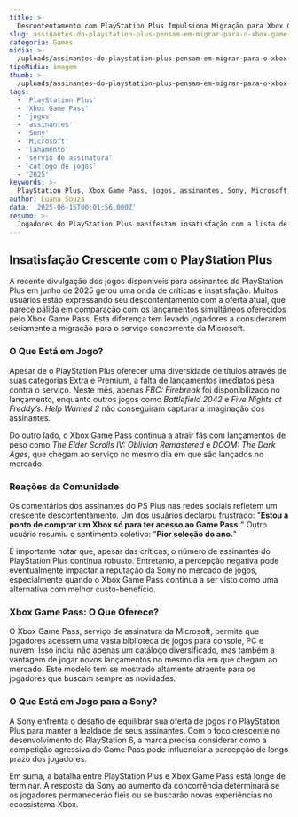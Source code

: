 ```yaml
---
title: >-
  Descontentamento com PlayStation Plus Impulsiona Migração para Xbox Game Pass
slug: assinantes-do-playstation-plus-pensam-em-migrar-para-o-xbox-game-pass-apos-lineup-decepcionante
categoria: Games
midia: >-
  /uploads/assinantes-do-playstation-plus-pensam-em-migrar-para-o-xbox-game-pass-apos-lineup-decepcionante-thumb.jpeg
tipoMidia: imagem
thumb: >-
  /uploads/assinantes-do-playstation-plus-pensam-em-migrar-para-o-xbox-game-pass-apos-lineup-decepcionante-thumb.jpeg
tags:
  - 'PlayStation Plus'
  - 'Xbox Game Pass'
  - 'jogos'
  - 'assinantes'
  - 'Sony'
  - 'Microsoft'
  - 'lanamento'
  - 'servio de assinatura'
  - 'catlogo de jogos'
  - '2025'
keywords: >-
  PlayStation Plus, Xbox Game Pass, jogos, assinantes, Sony, Microsoft, lançamento, serviço de assinatura, catálogo de jogos, 2025
author: Luana Souza
data: '2025-06-15T00:01:56.000Z'
resumo: >-
  Jogadores do PlayStation Plus manifestam insatisfação com a lista de jogos de junho de 2025, considerando o Xbox Game Pass uma alternativa mais atraente.
---
```


## Insatisfação Crescente com o PlayStation Plus

A recente divulgação dos jogos disponíveis para assinantes do PlayStation Plus em junho de 2025 gerou uma onda de críticas e insatisfação. Muitos usuários estão expressando seu descontentamento com a oferta atual, que parece pálida em comparação com os lançamentos simultâneos oferecidos pelo Xbox Game Pass. Esta diferença tem levado jogadores a considerarem seriamente a migração para o serviço concorrente da Microsoft.

### O Que Está em Jogo?

Apesar de o PlayStation Plus oferecer uma diversidade de títulos através de suas categorias Extra e Premium, a falta de lançamentos imediatos pesa contra o serviço. Neste mês, apenas _FBC: Firebreak_ foi disponibilizado no lançamento, enquanto outros jogos como _Battlefield 2042_ e _Five Nights at Freddy’s: Help Wanted 2_ não conseguiram capturar a imaginação dos assinantes.

Do outro lado, o Xbox Game Pass continua a atrair fãs com lançamentos de peso como _The Elder Scrolls IV: Oblivion Remastered_ e _DOOM: The Dark Ages_, que chegam ao serviço no mesmo dia em que são lançados no mercado.

### Reações da Comunidade

Os comentários dos assinantes do PS Plus nas redes sociais refletem um crescente descontentamento. Um dos usuários declarou frustrado: "**Estou a ponto de comprar um Xbox só para ter acesso ao Game Pass.**" Outro usuário resumiu o sentimento coletivo: "**Pior seleção do ano.**"

É importante notar que, apesar das críticas, o número de assinantes do PlayStation Plus continua robusto. Entretanto, a percepção negativa pode eventualmente impactar a reputação da Sony no mercado de jogos, especialmente quando o Xbox Game Pass continua a ser visto como uma alternativa com melhor custo-benefício.

### Xbox Game Pass: O Que Oferece?

O Xbox Game Pass, serviço de assinatura da Microsoft, permite que jogadores acessem uma vasta biblioteca de jogos para console, PC e nuvem. Isso inclui não apenas um catálogo diversificado, mas também a vantagem de jogar novos lançamentos no mesmo dia em que chegam ao mercado. Este modelo tem se mostrado altamente atraente para os jogadores que buscam sempre as novidades.

### O Que Está em Jogo para a Sony?

A Sony enfrenta o desafio de equilibrar sua oferta de jogos no PlayStation Plus para manter a lealdade de seus assinantes. Com o foco crescente no desenvolvimento do PlayStation 6, a marca precisa considerar como a competição agressiva do Game Pass pode influenciar a percepção de longo prazo dos jogadores.

Em suma, a batalha entre PlayStation Plus e Xbox Game Pass está longe de terminar. A resposta da Sony ao aumento da concorrência determinará se os jogadores permanecerão fiéis ou se buscarão novas experiências no ecossistema Xbox.